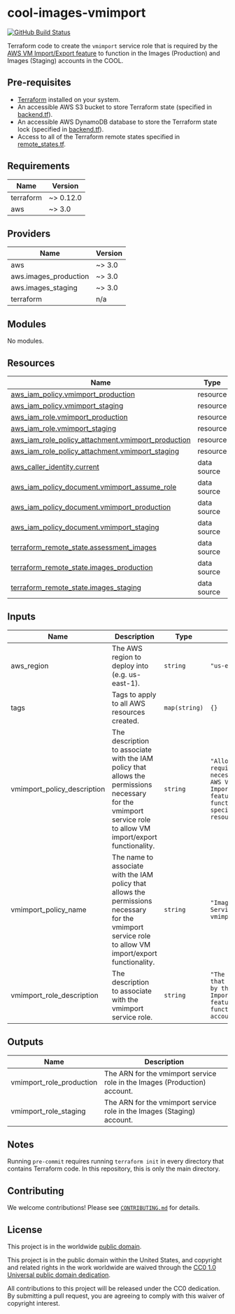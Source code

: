 # cool-images-vmimport #

[![GitHub Build Status](https://github.com/cisagov/cool-images-vmimport/workflows/build/badge.svg)](https://github.com/cisagov/cool-images-vmimport/actions)

Terraform code to create the `vmimport` service role that is required by the
[AWS VM Import/Export feature](https://docs.aws.amazon.com/vm-import/latest/userguide/what-is-vmimport.html)
to function in the Images (Production) and Images (Staging) accounts in the
COOL.

## Pre-requisites ##

- [Terraform](https://www.terraform.io/) installed on your system.
- An accessible AWS S3 bucket to store Terraform state
  (specified in [backend.tf](backend.tf)).
- An accessible AWS DynamoDB database to store the Terraform state lock
  (specified in [backend.tf](backend.tf)).
- Access to all of the Terraform remote states specified in
  [remote_states.tf](remote_states.tf).

## Requirements ##

| Name | Version |
|------|---------|
| terraform | ~> 0.12.0 |
| aws | ~> 3.0 |

## Providers ##

| Name | Version |
|------|---------|
| aws | ~> 3.0 |
| aws.images\_production | ~> 3.0 |
| aws.images\_staging | ~> 3.0 |
| terraform | n/a |

## Modules ##

No modules.

## Resources ##

| Name | Type |
|------|------|
| [aws_iam_policy.vmimport_production](https://registry.terraform.io/providers/hashicorp/aws/latest/docs/resources/iam_policy) | resource |
| [aws_iam_policy.vmimport_staging](https://registry.terraform.io/providers/hashicorp/aws/latest/docs/resources/iam_policy) | resource |
| [aws_iam_role.vmimport_production](https://registry.terraform.io/providers/hashicorp/aws/latest/docs/resources/iam_role) | resource |
| [aws_iam_role.vmimport_staging](https://registry.terraform.io/providers/hashicorp/aws/latest/docs/resources/iam_role) | resource |
| [aws_iam_role_policy_attachment.vmimport_production](https://registry.terraform.io/providers/hashicorp/aws/latest/docs/resources/iam_role_policy_attachment) | resource |
| [aws_iam_role_policy_attachment.vmimport_staging](https://registry.terraform.io/providers/hashicorp/aws/latest/docs/resources/iam_role_policy_attachment) | resource |
| [aws_caller_identity.current](https://registry.terraform.io/providers/hashicorp/aws/latest/docs/data-sources/caller_identity) | data source |
| [aws_iam_policy_document.vmimport_assume_role](https://registry.terraform.io/providers/hashicorp/aws/latest/docs/data-sources/iam_policy_document) | data source |
| [aws_iam_policy_document.vmimport_production](https://registry.terraform.io/providers/hashicorp/aws/latest/docs/data-sources/iam_policy_document) | data source |
| [aws_iam_policy_document.vmimport_staging](https://registry.terraform.io/providers/hashicorp/aws/latest/docs/data-sources/iam_policy_document) | data source |
| [terraform_remote_state.assessment_images](https://registry.terraform.io/providers/hashicorp/terraform/latest/docs/data-sources/remote_state) | data source |
| [terraform_remote_state.images_production](https://registry.terraform.io/providers/hashicorp/terraform/latest/docs/data-sources/remote_state) | data source |
| [terraform_remote_state.images_staging](https://registry.terraform.io/providers/hashicorp/terraform/latest/docs/data-sources/remote_state) | data source |

## Inputs ##

| Name | Description | Type | Default | Required |
|------|-------------|------|---------|:--------:|
| aws\_region | The AWS region to deploy into (e.g. us-east-1). | `string` | `"us-east-1"` | no |
| tags | Tags to apply to all AWS resources created. | `map(string)` | `{}` | no |
| vmimport\_policy\_description | The description to associate with the IAM policy that allows the permissions necessary for the vmimport service role to allow VM import/export functionality. | `string` | `"Allows access requirements necessary for the AWS VM Import/Export feature to function using the specified resources."` | no |
| vmimport\_policy\_name | The name to associate with the IAM policy that allows the permissions necessary for the vmimport service role to allow VM import/export functionality. | `string` | `"Images-ServiceRoleAccess-vmimport"` | no |
| vmimport\_role\_description | The description to associate with the vmimport service role. | `string` | `"The service role that is required by the AWS VM Import/Export feature to function in this account."` | no |

## Outputs ##

| Name | Description |
|------|-------------|
| vmimport\_role\_production | The ARN for the vmimport service role in the Images (Production) account. |
| vmimport\_role\_staging | The ARN for the vmimport service role in the Images (Staging) account. |

## Notes ##

Running `pre-commit` requires running `terraform init` in every directory that
contains Terraform code. In this repository, this is only the main directory.

## Contributing ##

We welcome contributions!  Please see [`CONTRIBUTING.md`](CONTRIBUTING.md) for
details.

## License ##

This project is in the worldwide [public domain](LICENSE).

This project is in the public domain within the United States, and
copyright and related rights in the work worldwide are waived through
the [CC0 1.0 Universal public domain
dedication](https://creativecommons.org/publicdomain/zero/1.0/).

All contributions to this project will be released under the CC0
dedication. By submitting a pull request, you are agreeing to comply
with this waiver of copyright interest.
